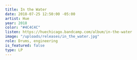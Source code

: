 ```yaml
---
title: In the Water
date: 2018-07-25 12:50:00 -05:00
artist: Hue
year: 2018
color: "#4C4C4C"
listen: https://huechicago.bandcamp.com/album/in-the-water
image: "/uploads/releases/in_the_water.jpg"
role: Drums, engineering
is_featured: false
type: LP
---
```


